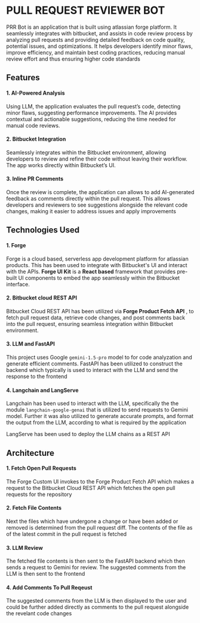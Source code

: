 # PULL REQUEST REVIEWER BOT

PRR Bot is an application that is built using atlassian forge platform. It seamlessly integrates with bitbucket, and assists in code review process by analyzing pull requests and providing detailed feedback on code quality, potential issues, and optimizations. It helps developers identify minor flaws, improve efficiency, and maintain best coding practices, reducing manual review effort and thus ensuring higher code standards

## Features

#### 1. AI-Powered Analysis

Using LLM, the application evaluates the pull request’s code, detecting minor flaws, suggesting performance improvements. The AI provides contextual and actionable suggestions, reducing the time needed for manual code reviews.

#### 2. Bitbucket Integration

Seamlessly integrates within the Bitbucket environment, allowing developers to review and refine their code without leaving their workflow. The app works directly within Bitbucket’s UI.

#### 3. Inline PR Comments

Once the review is complete, the application can allows to add AI-generated feedback as comments directly within the pull request. This allows developers and reviewers to see suggestions alongside the relevant code changes, making it easier to address issues and apply improvements

## Technologies Used

#### 1. Forge

Forge is a cloud based, serverless app development platform for atlassian products. This has been used to integrate with Bitbucket's UI and interact with the APIs. **Forge UI Kit** is a **React based** framework that provides pre-built UI components to embed the app seamlessly within the Bitbucket interface.

#### 2. Bitbucket cloud REST API

Bitbucket Cloud REST API has been utilized via **Forge Product Fetch API** , to fetch pull request data, retrieve code changes, and post comments back into the pull request, ensuring seamless integration within Bitbucket environment.

#### 3. LLM and FastAPI

This project uses Google ```gemini-1.5-pro``` model to for code analyzation and generate efficient comments. FastAPI has been utilized to construct the backend which typically is used to interact with the LLM and send the response to the frontend

#### 4. Langchain and LangServe

Langchain has been used to interact with the LLM, specifically the the module ```langchain-google-genai``` that is utilized to send requests to Gemini model. Further it was also utilized to generate accurate prompts, and format the output from the LLM, according to what is required by the application

LangServe has been used to deploy the LLM chains as a REST API

## Architecture

#### 1. Fetch Open Pull Requests

The Forge Custom UI invokes to the Forge Product Fetch API which makes a request to the Bitbucket Cloud REST API which fetches the open pull requests for the repository

#### 2. Fetch File Contents

Next the files which have undergone a change or have been added or removed is determined from the pull request diff. The contents of the file as of the latest commit in the pull request is fetched

#### 3. LLM Review

The fetched file contents is then sent to the FastAPI backend which then sends a request to Gemini for review. The suggested comments from the LLM is then sent to the frontend

#### 4. Add Comments To Pull Reqeust

The suggested comments from the LLM is then displayed to the user and could be further added directly as comments to the pull request alongside the revelant code changes